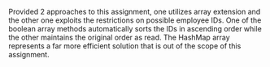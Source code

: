 Provided 2 approaches to this assignment,
one utilizes array extension and the other one 
exploits the restrictions on possible employee IDs.
One of the boolean array methods automatically sorts the IDs in ascending order while the other maintains the original order as read.
The HashMap array represents a far more efficient solution that is out of the scope of this assignment.
